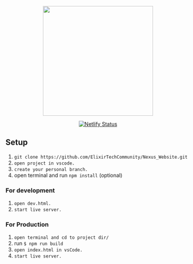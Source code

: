 <div align="center">

<img src="https://user-images.githubusercontent.com/76155456/184479063-bf2827fb-3c48-4f10-8692-e763e01dff1d.svg" width="300px"/>

[![Netlify Status](https://api.netlify.com/api/v1/badges/8269b73b-ad77-425e-b027-76299676e5c7/deploy-status)](https://app.netlify.com/sites/hacknexus/deploys)

</div>

## Setup

1. `git clone https://github.com/ElixirTechCommunity/Nexus_Website.git`
2. `open project in vscode.`
3. `create your personal branch.`
4. open terminal and run `npm install` (optional)

### For development

1. `open dev.html.`
2. `start live server.`

### For Production

1. `open terminal and cd to project dir/`
2. run `$ npm run build`
3. `open index.html in vsCode.`
4. `start live server.`
